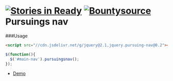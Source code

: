 [![Stories in Ready](https://badge.waffle.io/Akurganow/pursuing-nav.png?label=ready&title=Ready)](https://waffle.io/Akurganow/pursuing-nav)
[![Bountysource](https://www.bountysource.com/badge/tracker?tracker_id=3201138)](https://www.bountysource.com/trackers/3201138-akurganow-pursuing-nav?utm_source=3201138&utm_medium=shield&utm_campaign=TRACKER_BADGE)
Pursuings nav
===

###Usage
```html
<script src="//cdn.jsdelivr.net/g/jquery@2.1,jquery.pursuing-nav@0.2"></script>
```

```js
$(function(){
  $('#main-nav').pursuingsnav();
});
```

* [Demo](http://akurganow.github.io/pursuing-nav)
